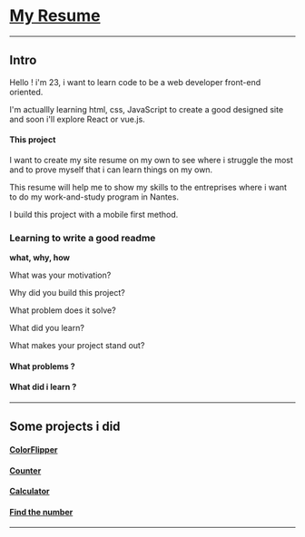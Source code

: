 # [My Resume](https://nicolasbaudoin.github.io/cv_baudoin_nicolas/ "Resume link")

---

## Intro

Hello ! i'm 23, i want to learn code to be a web developer front-end oriented.

I'm actuallly learning html, css, JavaScript to create a good designed site and soon i'll explore React or vue.js.

#### This project

I want to create my site resume on my own to see where i struggle the most and to prove myself that i can learn things on my own.

This resume will help me to show my skills to the entreprises where i want to do my work-and-study program in Nantes.

I build this project with a mobile first method.

### Learning to write a good readme

**what, why, how**

What was your motivation?

Why did you build this project?

What problem does it solve?

What did you learn?

What makes your project stand out?

#### What problems ?

#### What did i learn ?

---

## Some projects i did

#### [ColorFlipper](https://github.com/NicolasBaudoin/colorFlipper "ColorFlipper Repository")

#### [Counter](https://github.com/NicolasBaudoin/Counter "Counter Repository")

#### [Calculator](https://github.com/NicolasBaudoin/Calculator "Calculator Repository")

#### [Find the number](https://github.com/NicolasBaudoin/Jeu-du-plus-ou-moins "Find The Number Repository")

---
